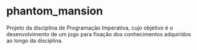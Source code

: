 # phantom_mansion
Projeto da disciplina de Programação Imperativa, cujo objetivo é o desenvolvimento de um jogo para fixação dos conhecimentos adquiridos ao longo da disciplina.
